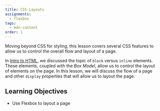 ```yaml
---
title: CSS Layouts
assignments:
  - flexbox
tags:
  - mdn-content
order: 1
---
```


Moving beyond CSS for styling, this lesson covers several CSS features to allow
us to control the overall flow and layout of a page.

In [Intro to HTML](/lessons/html-into), we discussed the topic of `block` versus
`inline` elements. These elements, coupled with the _Box Model_, allow us to
control the layout of elements on the page. In this lesson, we will discuss the
flow of a page and other `display` properties that will allow us to layout the
page.

## Learning Objectives

- Use Flexbox to layout a page
